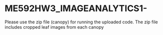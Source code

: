 # ME592HW3_IMAGEANALYTICS1-
Please use the zip file (canopy) for running the uploaded code.
The zip file includes cropped leaf images from each canopy
